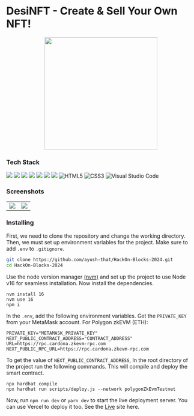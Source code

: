 # DesiNFT - Create & Sell Your Own NFT!

<p align="center">
  <img src="https://github.com/user-attachments/assets/9a562094-ab82-4ed3-a1b1-2b1556d44e51" height="300">
</p>

### Tech Stack

<img src="https://img.shields.io/badge/JavaScript-323330?style=for-the-badge&logo=javascript&logoColor=F7DF1E"> <img src="https://img.shields.io/badge/next%20js-000000?style=for-the-badge&logo=nextdotjs&logoColor=white"> <img src="https://img.shields.io/badge/Solidity-e6e6e6?style=for-the-badge&logo=solidity&logoColor=black"> <img src="https://img.shields.io/badge/chai-A30701?style=for-the-badge&logo=chai&logoColor=white"> <img src="https://img.shields.io/badge/Tailwind_CSS-38B2AC?style=for-the-badge&logo=tailwind-css&logoColor=white"> <img src="https://img.shields.io/badge/Figma-F24E1E?style=for-the-badge&logo=figma&logoColor=white"> <img src="https://img.shields.io/badge/Vercel-000000?style=for-the-badge&logo=vercel&logoColor=white"> ![HTML5](https://img.shields.io/badge/html5-%23E34F26.svg?style=for-the-badge&logo=html5&logoColor=white) ![CSS3](https://img.shields.io/badge/css3-%231572B6.svg?style=for-the-badge&logo=css3&logoColor=white) ![Visual Studio Code](https://img.shields.io/badge/Visual%20Studio%20Code-0078d7.svg?style=for-the-badge&logo=visual-studio-code&logoColor=white)

### Screenshots

<table align="center">
  <tr>
    <td align="center">
      <img src="https://github.com/user-attachments/assets/ba1a71f1-121a-46d5-8104-87c4741e7a56">
    </td>
    <td align="center">
      <img src="https://github.com/user-attachments/assets/04000949-232b-48f2-bb6c-4abcef498ae6">
    </td>
  </tr>
</table>

### Installing

First, we need to clone the repository and change the working directory. Then, we must set up environment variables for the project. Make sure to add `.env` to `.gitignore`.

```bash
git clone https://github.com/ayush-that/HackOn-Blocks-2024.git
cd HackOn-Blocks-2024
```

Use the node version manager [(nvm)](https://www.freecodecamp.org/news/node-version-manager-nvm-install-guide/) and set up the project to use Node v16 for seamless installation. Now install the dependencies.

```node
nvm install 16
nvm use 16
npm i
```

In the `.env`, add the following environment variables. Get the `PRIVATE_KEY` from your MetaMask account. For Polygon zkEVM (ETH):

```env
PRIVATE_KEY="METAMASK_PRIVATE_KEY"
NEXT_PUBLIC_CONTRACT_ADDRESS="CONTRACT_ADDRESS"
URL=https://rpc.cardona.zkevm-rpc.com
NEXT_PUBLIC_RPC_URL=https://rpc.cardona.zkevm-rpc.com
```

To get the value of `NEXT_PUBLIC_CONTRACT_ADDRESS`, In the root directory of the project run the following commands. This will compile and deploy the smart contract.

```node
npx hardhat compile
npx hardhat run scripts/deploy.js --network polygonZkEvmTestnet
```

Now, run `npm run dev` or `yarn dev` to start the live deployment server. You can use Vercel to deploy it too. See the [Live](https://desinft.vercel.app/) site here.
